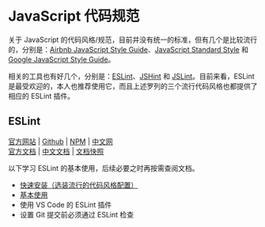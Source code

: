 # JavaScript 代码规范

关于 JavaScript 的代码风格/规范，目前并没有统一的标准，但有几个是比较流行的，分别是：[Airbnb JavaScript Style Guide](https://github.com/airbnb/javascript)、[JavaScript Standard Style](https://github.com/standard/standard) 和 [Google JavaScript Style Guide](https://github.com/google/eslint-config-google)。

相关的工具也有好几个，分别是：[ESLint](https://github.com/eslint/eslint)、[JSHint](https://github.com/jshint/jshint) 和 [JSLint](https://github.com/jslint-org/jslint)。目前来看，ESLint 是最受欢迎的，本人也推荐使用它，而且上述罗列的三个流行代码风格也都提供了相应的 ESLint 插件。

## ESLint

[官方网站](https://eslint.org/) | [Github](https://github.com/eslint/eslint) | [NPM](https://www.npmjs.com/package/eslint) | [中文网](https://cn.eslint.org/)  
[官方文档](https://eslint.org/docs/latest/user-guide/) | [中文文档](https://cn.eslint.org/docs/user-guide/) | [文档快照](./snapshoot/ESLintUserGuide/2022-08-29/)

以下学习 ESLint 的基本使用，后续必要之时再按需查阅文档。

- [快速安装（选装流行的代码风格配置）](./ESLint/快速安装.md)
- [基本使用](./ESLint/基本使用.md)
- 使用 VS Code 的 ESLint 插件
- 设置 Git 提交前必须通过 ESLint 检查
